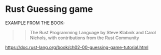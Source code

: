 # Rust Guessing game

EXAMPLE FROM THE BOOK:

>> The Rust Programming Language
>> by Steve Klabnik and Carol Nichols, with contributions from the Rust Community

<https://doc.rust-lang.org/book/ch02-00-guessing-game-tutorial.html>


